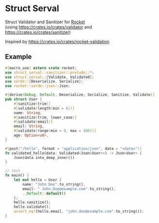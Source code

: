 # Struct Serval

Struct Validator and Sanitizer for [Rocket](https://rocket.rs/)  
(using https://crates.io/crates/validator and https://crates.io/crates/sanitizer)

Inspired by https://crates.io/crates/rocket-validation

## Example

```rust
#[macro_use] extern crate rocket;
use struct_serval::sanitizer::prelude::*;
use struct_serval::{Validate, Validated};
use serde::{Deserialize, Serialize};
use rocket::serde::json::Json;

#[derive(Debug, Default, Deserialize, Serialize, Sanitize, Validate)]
pub struct User {
    #[sanitize(trim)]
    #[validate(length(min = 6))]
    name: String,
    #[sanitize(trim, lower_case)]
    #[validate(email)]
    email: String,
    #[validate(range(min = 0, max = 100))]
    age: Option<u8>,
}

#[post("/hello", format = "application/json", data = "<data>")]
fn validated_hello(data: Validated<Json<User>>) -> Json<User> {
    Json(data.into_deep_inner())
}

// test
fn main() {
    let mut hello = User {
        name: "John Doe".to_string(),
        email: " John.Doe@example.com".to_string(),
        ..Default::default()
    };
    hello.sanitize();
    hello.validate();
    assert_eq!(hello.email, "john.doe@example.com".to_string());
}
```
